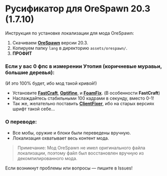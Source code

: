 # Русификатор для OreSpawn 20.3 (1.7.10)

Инструкция по установке локализации для мода OreSpawn:

1. Скачиваем **[OreSpawn](https://archive.org/details/orespawn-1.7.10-20.3_202109)** версии 20.3.
2. Копируем папку `lang` в директорию `assets/orespawn/`.
3. **ПРОФИТ**

### Если у вас 0 фпс в измерении **Утопия** (коричневые муравьи, большие деревья):
(И это 100% будет, ибо мод такой кривой!)

- Установите **[FastCraft](https://ru-minecraft.ru/mody-minecraft/47556-1710fastcraft-uluchshenie-proizvoditelnosti-minecraft.html)**, **[Optifine](https://ru-minecraft.ru/mody-minecraft/2583-optifine-hd-fps.html)**, и **[FoamFix](https://ru-minecraft.ru/mody-minecraft/49162-foamfix.html)**. (В особенности **FastCraft**)
- Наслаждайтесь стабильными 100 кадрами в секунду, вместо 0-1!
- Так же, желательно поставить [**ClientFixer**](https://github.com/gamerforEA/Minecraft-ClientFixer), ибо на старых версиях шрифт такой себе...

### О переводе:

- Все мобы, оружие и блоки были переведены вручную.
- Локализация охватывает весь контент мода.

> Примечание: Мод OreSpawn не имел оригинального файла локализации, поэтому файл был восстановлен вручную из декомпилированного мода.

Если возникнут проблемы или вопросы — пишите в Issues! 


